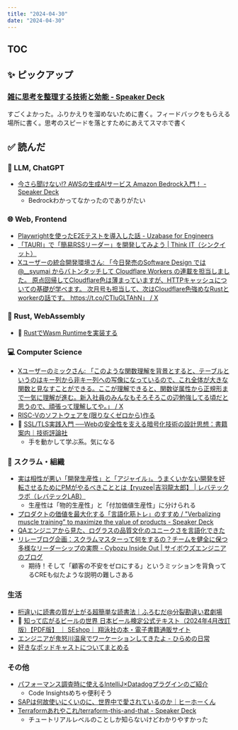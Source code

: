 ```yaml
---
title: "2024-04-30"
date: "2024-04-30"
---
```


## TOC

## ✨ ピックアップ

### [雑に思考を整理する技術と効能 - Speaker Deck](https://speakerdeck.com/konifar/za-nisi-kao-wozheng-li-suruji-shu-toxiao-neng)

すごくよかった。ふりかえりを溜めないために書く。フィードバックをもらえる場所に書く。思考のスピードを落とすためにあえてスマホで書く


## ✅ 読んだ


<!-- 📝 : 下の方に内容メモあり -->

### 🧠 LLM, ChatGPT

- [今さら聞けない!? AWSの生成AIサービス Amazon Bedrock入門！ - Speaker Deck](https://speakerdeck.com/minorun365/jin-sarawen-kenai-awsnosheng-cheng-aisabisu-amazon-bedrockru-men)
  - Bedrockわかってなかったのでありがたい

<!-- ### ☁︎ Salesforce -->


### 🌐 Web, Frontend

- [Playwrightを使ったE2Eテストを導入した話 - Uzabase for Engineers](https://tech.uzabase.com/entry/2024/04/25/143456)
- [「TAURI」で「簡易RSSリーダー」を開発してみよう | Think IT（シンクイット）](https://thinkit.co.jp/article/22922)
- [Xユーザーの統合開発環境さん: 「今日発売のSoftware Design では @__syumai からバトンタッチして Cloudflare Workers の連載を担当しました。 原点回帰してCloudflare色は薄まっていますが、HTTPキャッシュについての基礎が学べます。 次月号も担当して、次はCloudflare色強めなRustとworkerの話です。 https://t.co/CTluGLTAhN」 / X](https://x.com/sadnessOjisan/status/1780784100753932505)

### 🦀 Rust, WebAssembly

- 📕 [RustでWasm Runtimeを実装する](https://zenn.dev/skanehira/books/writing-wasm-runtime-in-rust)

### 💻 Computer Science

- [Xユーザーのミックさん: 「このような関数理解を背景とすると、テーブルというのはキー列から非キー列への写像になっているので、これ全体が大きな関数と見なすことができる。ここが理解できると、関数従属性から正規形まで一気に理解が進む。新入社員のみんなもそろそろこの辺勉強してる頃だと思うので、頑張って理解してや。」 / X](https://x.com/copinemickmack/status/1782643810025295893)
- [RISC-Vのソフトウェアを(限りなくゼロから)作る](https://zenn.dev/koron/articles/18538f3cccdf46)
- 📕 [SSL/TLS実践入門 ──Webの安全性を支える暗号化技術の設計思想：書籍案内｜技術評論社](https://gihyo.jp/book/2024/978-4-297-14178-3)
  - 手を動かして学ぶ系。気になる


### 🤝 スクラム・組織

- [実は相性が悪い「開発生産性」と「アジャイル」。うまくいかない開発を好転させるためにPMがやるべきこととは【ryuzee|吉羽龍太郎】 | レバテックラボ（レバテックLAB）](https://levtech.jp/media/article/interview/detail_406/)
  - 生産性は「物的生産性」と「付加価値生産性」に分けられる
- [プロダクトの価値を最大化する「言語化筋トレ」のすすめ / "Verbalizing muscle training” to maximize the value of products - Speaker Deck](https://speakerdeck.com/ar_tama/verbalizing-muscle-training-to-maximize-the-value-of-products)
- [QAエンジニアから見た、ログラスの品質文化のユニークさを言語化できた](https://zenn.dev/loglass/articles/6406e330ec04f8)
- [リレーブログ企画：スクラムマスターって何をするの？チームを健全に保つ多様なリーダーシップの実際 - Cybozu Inside Out | サイボウズエンジニアのブログ](https://blog.cybozu.io/entry/2024/04/17/080000)
  - 期待！そして「顧客の不安をゼロにする」というミッションを背負ってるCREも似たような説明の難しさある


<!-- ### CRE (Customer Reliability Engineering) -->


### 生活

- [桁違いに読書の質が上がる超簡単な読書法｜ふろむだ@分裂勘違い君劇場](https://note.com/fromdusktildawn/n/n760db686d510?sub_rt=share_b)
- 📕 [知って広がるビールの世界 日本ビール検定公式テキスト（2024年4月改訂版）【PDF版】 ｜ SEshop｜ 翔泳社の本・電子書籍通販サイト](https://www.seshop.com/product/detail/26163)
- [エンジニアが鬼怒川温泉でワーケーションしてきたよ - ひらめの日常](https://hiramekun.hatenablog.com/entry/2024/04/21/125849)
- [好きなポッドキャストについてまとめる](https://anond.hatelabo.jp/20240418102229)

### その他

- [パフォーマンス調査時に使えるIntelliJ×Datadogプラグインのご紹介](https://zenn.dev/loglass/articles/306787e10286b9)
  - Code Insightsめちゃ便利そう
- [SAPは何故使いにくいのに、世界中で愛されているのか｜ヒーホーくん](https://note.com/heehoo_kun/n/nd3ccf6104bd6?sub_rt=share_b)
- [Terraformあれやこれ/terraform-this-and-that - Speaker Deck](https://speakerdeck.com/emiki/terraform-this-and-that)
  - チュートリアルレベルのことしか知らないけどわかりやすかった

<!-- ## ✏️ 書いた -->



<!-- ## 🗑 Stale -->

<!-- ## 📝 読んだ記事のメモ -->
